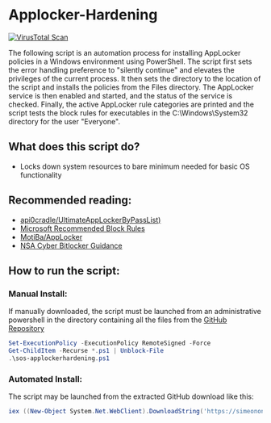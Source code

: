 # Applocker-Hardening

[![VirusTotal Scan](https://github.com/simeononsecurity/Applocker-Hardening/actions/workflows/virustotal.yml/badge.svg)](https://github.com/simeononsecurity/Applocker-Hardening/actions/workflows/virustotal.yml)

The following script is an automation process for installing AppLocker policies in a Windows environment using PowerShell. The script first sets the error handling preference to "silently continue" and elevates the privileges of the current process. It then sets the directory to the location of the script and installs the policies from the Files directory. The AppLocker service is then enabled and started, and the status of the service is checked. Finally, the active AppLocker rule categories are printed and the script tests the block rules for executables in the C:\Windows\System32 directory for the user "Everyone".

## What does this script do?
- Locks down system resources to bare minimum needed for basic OS functionality

## Recommended reading:
- [api0cradle/UltimateAppLockerByPassList)](https://github.com/api0cradle/UltimateAppLockerByPassList)
- [Microsoft Recommended Block Rules](https://docs.microsoft.com/en-us/windows/security/threat-protection/windows-defender-application-control/microsoft-recommended-block-rules)
- [MotiBa/AppLocker](https://github.com/MotiBa/AppLocker)
- [NSA Cyber Bitlocker Guidance](https://github.com/nsacyber/AppLocker-Guidance)

## How to run the script:
### Manual Install:
If manually downloaded, the script must be launched from an administrative powershell in the directory containing all the files from the [GitHub Repository](https://github.com/simeononsecurity/Applocker-Hardening)
```powershell
Set-ExecutionPolicy -ExecutionPolicy RemoteSigned -Force
Get-ChildItem -Recurse *.ps1 | Unblock-File
.\sos-applockerhardening.ps1
```
### Automated Install:
The script may be launched from the extracted GitHub download like this:
```powershell
iex ((New-Object System.Net.WebClient).DownloadString('https://simeononsecurity.ch/scripts/sosapplocker.ps1'))
```
